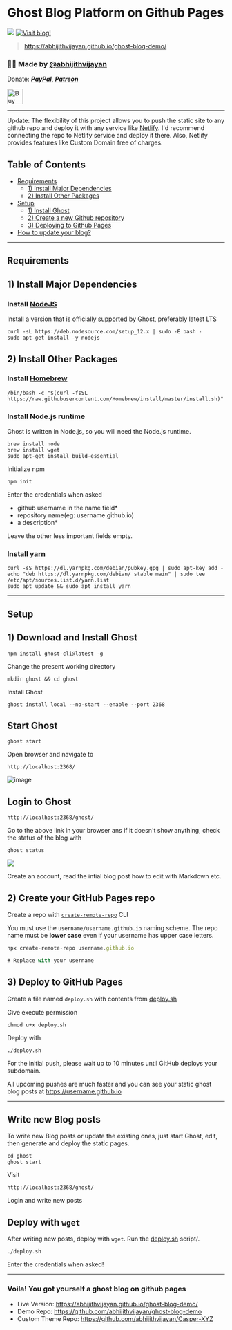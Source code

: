 # Ghost Blog Platform on Github Pages

[![](https://img.shields.io/badge/last--update-Apr--2020-red.svg)](https://github.com/abhijithvijayan/ghost-on-github-pages/commits/master)
[![Visit blog!](https://img.shields.io/badge/visit-blog-blue.svg)](https://abhijithvijayan.github.io/ghost-blog-demo/)

> https://abhijithvijayan.github.io/ghost-blog-demo/

<h3>🙋‍♂️ Made by <a href="https://twitter.com/_abhijithv">@abhijithvijayan</a></h3>
<p>
  Donate:
  <a href="https://www.paypal.me/iamabhijithvijayan" target='_blank'><i><b>PayPal</b></i></a>,
  <a href="https://www.patreon.com/abhijithvijayan" target='_blank'><i><b>Patreon</b></i></a>
</p>
<p>
  <a href='https://www.buymeacoffee.com/abhijithvijayan' target='_blank'>
    <img height='36' style='border:0px;height:36px;' src='https://bmc-cdn.nyc3.digitaloceanspaces.com/BMC-button-images/custom_images/orange_img.png' border='0' alt='Buy Me a Coffee' />
  </a>
</p>
<hr />

Update: The flexibility of this project allows you to push the static site to any github repo and deploy it with any service like [Netlify](https://netlify.app). I'd recommend connecting the repo to Netlify service and deploy it there. Also, Netlify provides features like Custom Domain free of charges.

## Table of Contents

- [Requirements](#requirements)
  - [1) Install Major Dependencies](#1-Install-Major-Dependencies)
  - [2) Install Other Packages](#2-Install-Other-Packages)
- [Setup](#setup)
  - [1) Install Ghost](#1-Download-and-Install-Ghost)
  - [2) Create a new Github repository](#2-Create-your-GitHub-Pages-repo)
  - [3) Deploying to Github Pages](#3-Deploy-to-GitHub-Pages)
- [How to update your blog?](#Write-new-Blog-posts)

<hr />

## Requirements

## 1) Install Major Dependencies

### Install [NodeJS](https://nodejs.org/en/download/package-manager/)

Install a version that is officially [supported]((https://docs.ghost.org/docs/supported-node-versions)) by Ghost, preferably latest LTS

```
curl -sL https://deb.nodesource.com/setup_12.x | sudo -E bash -
sudo apt-get install -y nodejs
```

## 2) Install Other Packages

### Install [Homebrew](https://brew.sh/)

```
/bin/bash -c "$(curl -fsSL https://raw.githubusercontent.com/Homebrew/install/master/install.sh)"
```

### Install Node.js runtime

Ghost is written in Node.js, so you will need the Node.js runtime.

```
brew install node
brew install wget
sudo apt-get install build-essential
```

Initialize npm

```
npm init
```

Enter the credentials when asked

- github username in the name field\*
- repository name(eg: username.github.io)
- a description\*

Leave the other less important fields empty.

### Install [yarn](https://classic.yarnpkg.com/en/docs/install/#debian-stable)

```
curl -sS https://dl.yarnpkg.com/debian/pubkey.gpg | sudo apt-key add -
echo "deb https://dl.yarnpkg.com/debian/ stable main" | sudo tee /etc/apt/sources.list.d/yarn.list
sudo apt update && sudo apt install yarn
```

<hr />

## Setup

## 1) Download and Install Ghost

```
npm install ghost-cli@latest -g
```

Change the present working directory

```
mkdir ghost && cd ghost
```

Install Ghost

```
ghost install local --no-start --enable --port 2368
```

## Start Ghost

```
ghost start
```

Open browser and navigate to

```
http://localhost:2368/
```

![image](https://preview.ibb.co/no4n5U/desktop.jpg)

## Login to Ghost

```
http://localhost:2368/ghost/
```

Go to the above link in your browser ans if it doesn't show anything, check the status of the blog with

```
ghost status
```

![](https://i.imgur.com/OeAsLDw.png)

Create an account, read the intial blog post how to edit with Markdown etc.

## 2) Create your GitHub Pages repo

Create a repo with [`create-remote-repo`](https://github.com/abhijithvijayan/create-remote-repo-cli) CLI

You must use the `username/username.github.io` naming scheme. The repo name must be **lower case** even if your username has upper case letters.

```js
npx create-remote-repo username.github.io

# Replace with your username
```

## 3) Deploy to GitHub Pages

Create a file named `deploy.sh` with contents from [deploy.sh](deploy.sh)

Give execute permission

```
chmod u+x deploy.sh
```

Deploy with

```
./deploy.sh
```

For the initial push, please wait up to 10 minutes until GitHub deploys your subdomain.

All upcoming pushes are much faster and you can see your static ghost blog posts at <https://username.github.io>

<hr />

## Write new Blog posts

To write new Blog posts or update the existing ones, just start Ghost, edit, then generate and deploy the static pages.

```
cd ghost
ghost start
```

Visit

```
http://localhost:2368/ghost/
```

Login and write new posts

## Deploy with `wget`

After writing new posts, deploy with `wget`.
Run the [deploy.sh](deploy.sh) script/.

```
./deploy.sh
```

Enter the credentials when asked!

<hr />

### Voila! You got yourself a ghost blog on github pages

- Live Version: <https://abhijithvijayan.github.io/ghost-blog-demo/>
- Demo Repo: <https://github.com/abhijithvijayan/ghost-blog-demo>
- Custom Theme Repo: <https://github.com/abhijithvijayan/Casper-XYZ>

<!-- #### N.B. I made a script [deploy.sh](https://raw.githubusercontent.com/abhijithvijayan/ghost-on-github-pages/master/deploy.sh) for easiness. -->

<!--
My Blog also has a **Progressive Web App** and so I had to modify the `deploy.sh` script, `themes`, `header`, `footer` for PWA.
For comments I used [Gitment](https://github.com/imsun/gitment)
-->
